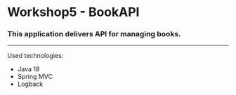 # Workshop5 - BookAPI

### This application delivers API for managing books.

*** 
Used technologies:
* Java 18
* Spring MVC
* Logback
